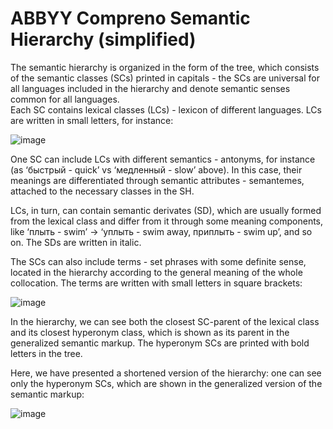 # ABBYY Compreno Semantic Hierarchy (simplified)


The semantic hierarchy is organized in the form of the tree, which consists of the semantic classes (SCs) printed in capitals - the SCs are universal for all languages included in the hierarchy and denote semantic senses common for all languages.  
Each SC contains lexical classes (LCs) - lexicon of different languages. LCs are written in small letters, for instance:

![image](https://user-images.githubusercontent.com/125276344/218484497-c746f6d8-2662-48f3-9b48-e1ae5de63780.png)

One SC can include LCs with different semantics - antonyms, for instance (as ‘быстрый - quick’ vs ‘медленный - slow’ above). In this case, their meanings are differentiated through semantic attributes - semantemes, attached to the necessary classes in the SH.

LCs, in turn, can contain semantic derivates (SD), which are usually formed from the lexical class and differ from it through some meaning components, like ‘плыть - swim’ -> ‘уплыть - swim away, приплыть - swim up’, and so on. The SDs are written in italic. 

The SCs can also include terms - set phrases with some definite sense, located in the hierarchy according to the general meaning of the whole collocation. The terms are written with small letters in square brackets:

![image](https://user-images.githubusercontent.com/125276344/218484770-e102cf13-0a0c-432e-8930-582bada341eb.png)

In the hierarchy, we can see both the closest SC-parent of the lexical class and its closest hyperonym class, which is shown as its parent in the generalized semantic markup. The hyperonym SCs are printed with bold letters in the tree.

Here, we have presented a shortened version of the hierarchy: one can see only the hyperonym SCs, which are shown in the generalized version of the semantic markup:

![image](https://user-images.githubusercontent.com/125276344/218485141-e890da6a-1890-4d98-8531-b41eb754fef0.png)


